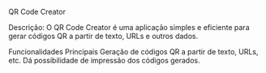 QR Code Creator

Descrição:
O QR Code Creator é uma aplicação simples e eficiente para gerar códigos QR a partir de texto, URLs e outros dados.

Funcionalidades Principais
Geração de códigos QR a partir de texto, URLs, etc.
Dá possibilidade de impressão dos códigos gerados.
